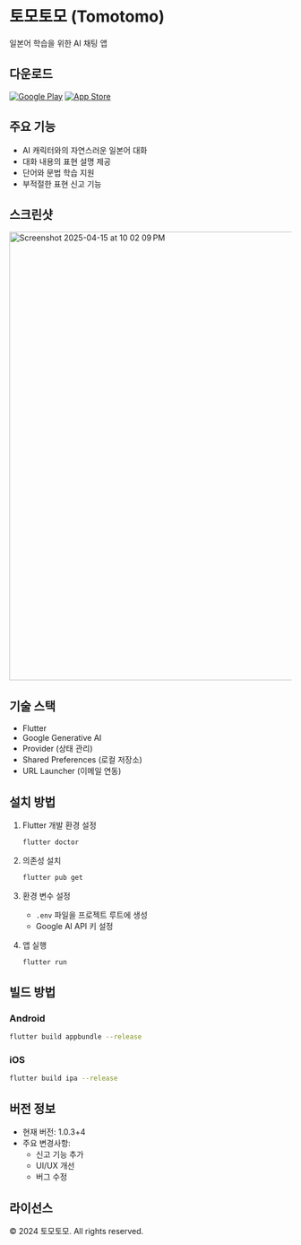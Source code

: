 # 토모토모 (Tomotomo)

일본어 학습을 위한 AI 채팅 앱

## 다운로드

[![Google Play](https://img.shields.io/badge/Google_Play-414141?style=for-the-badge&logo=google-play&logoColor=white)](https://play.google.com/store/apps/details?id=com.dime.tomotomo)
[![App Store](https://img.shields.io/badge/App_Store-0D96F6?style=for-the-badge&logo=app-store&logoColor=white)](https://play.google.com/store/apps/details?id=com.dime.tomotomo)

## 주요 기능

- AI 캐릭터와의 자연스러운 일본어 대화
- 대화 내용의 표현 설명 제공
- 단어와 문법 학습 지원
- 부적절한 표현 신고 기능

## 스크린샷

<img width="800" alt="Screenshot 2025-04-15 at 10 02 09 PM" src="https://github.com/user-attachments/assets/30c60647-e2b7-4573-ba53-d5535f89635b" />


## 기술 스택

- Flutter
- Google Generative AI
- Provider (상태 관리)
- Shared Preferences (로컬 저장소)
- URL Launcher (이메일 연동)

## 설치 방법

1. Flutter 개발 환경 설정
   ```bash
   flutter doctor
   ```

2. 의존성 설치
   ```bash
   flutter pub get
   ```

3. 환경 변수 설정
   - `.env` 파일을 프로젝트 루트에 생성
   - Google AI API 키 설정

4. 앱 실행
   ```bash
   flutter run
   ```

## 빌드 방법

### Android
```bash
flutter build appbundle --release
```

### iOS
```bash
flutter build ipa --release
```

## 버전 정보

- 현재 버전: 1.0.3+4
- 주요 변경사항:
  - 신고 기능 추가
  - UI/UX 개선
  - 버그 수정

## 라이선스

© 2024 토모토모. All rights reserved.
